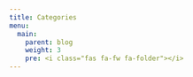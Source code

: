 ```yaml
---
title: Categories
menu:
  main:
    parent: blog
    weight: 3
    pre: <i class="fas fa-fw fa-folder"></i>
---
```

